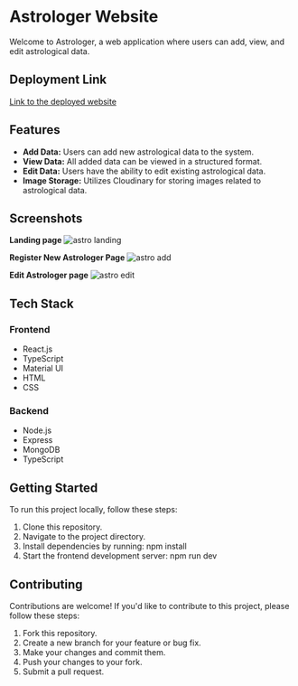 # Astrologer Website

Welcome to Astrologer, a web application where users can add, view, and edit astrological data.

## Deployment Link

[Link to the deployed website](https://astro-bharat-frontend.vercel.app/)

## Features

- **Add Data:** Users can add new astrological data to the system.
- **View Data:** All added data can be viewed in a structured format.
- **Edit Data:** Users have the ability to edit existing astrological data.
- **Image Storage:** Utilizes Cloudinary for storing images related to astrological data.

## Screenshots

**Landing page**
![astro landing](/astro-bharat-frontend/src/assets/LandinPage.png)


**Register New Astrologer Page**
![astro add](/astro-bharat-frontend/src/assets/RegistrationPage.png)


**Edit Astrologer page**
![astro edit](/astro-bharat-frontend/src/assets/updatePage.png)


## Tech Stack

### Frontend
- React.js
- TypeScript
- Material UI
- HTML
- CSS

### Backend
- Node.js
- Express
- MongoDB
- TypeScript

## Getting Started

To run this project locally, follow these steps:

1. Clone this repository.
2. Navigate to the project directory.
3. Install dependencies by running: npm install
4. Start the frontend development server: npm run dev

## Contributing

Contributions are welcome! If you'd like to contribute to this project, please follow these steps:

1. Fork this repository.
2. Create a new branch for your feature or bug fix.
3. Make your changes and commit them.
4. Push your changes to your fork.
5. Submit a pull request.
   